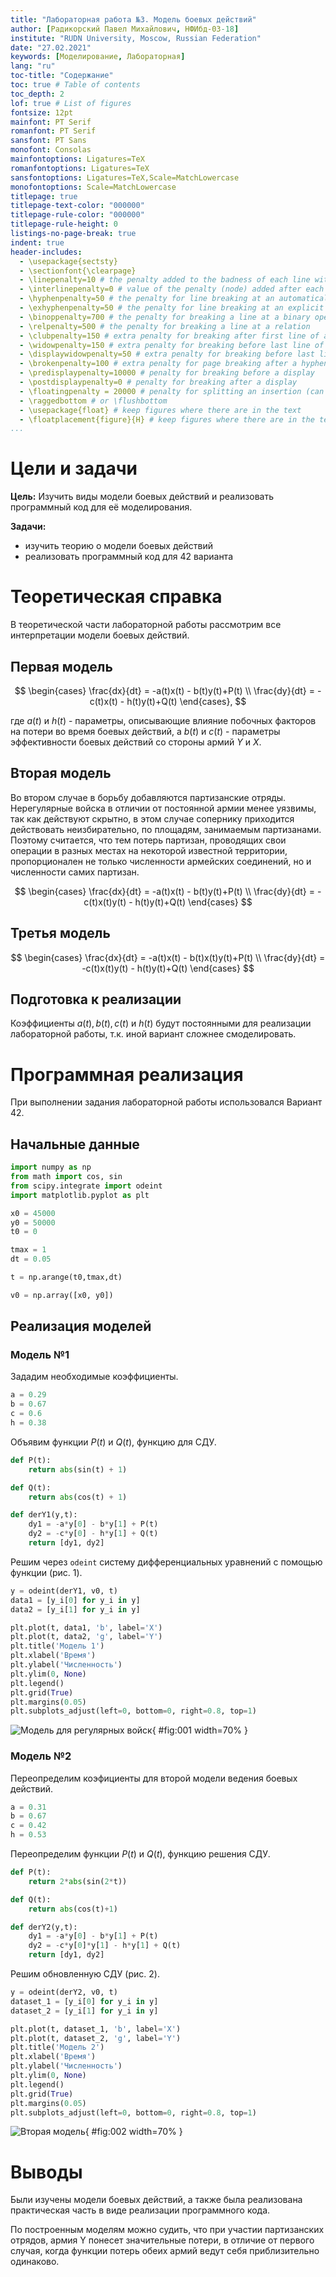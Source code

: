 ```yaml
---
title: "Лабораторная работа №3. Модель боевых действий"
author: [Радикорский Павел Михайлович, НФИбд-03-18]
institute: "RUDN University, Moscow, Russian Federation"
date: "27.02.2021"
keywords: [Моделирование, Лабораторная]
lang: "ru"
toc-title: "Содержание"
toc: true # Table of contents
toc_depth: 2
lof: true # List of figures
fontsize: 12pt
mainfont: PT Serif
romanfont: PT Serif
sansfont: PT Sans
monofont: Consolas
mainfontoptions: Ligatures=TeX
romanfontoptions: Ligatures=TeX
sansfontoptions: Ligatures=TeX,Scale=MatchLowercase
monofontoptions: Scale=MatchLowercase
titlepage: true
titlepage-text-color: "000000"
titlepage-rule-color: "000000"
titlepage-rule-height: 0
listings-no-page-break: true
indent: true
header-includes:
  - \usepackage{sectsty}
  - \sectionfont{\clearpage}
  - \linepenalty=10 # the penalty added to the badness of each line within a paragraph (no associated penalty node) Increasing the value makes tex try to have fewer lines in the paragraph.
  - \interlinepenalty=0 # value of the penalty (node) added after each line of a paragraph.
  - \hyphenpenalty=50 # the penalty for line breaking at an automatically inserted hyphen
  - \exhyphenpenalty=50 # the penalty for line breaking at an explicit hyphen
  - \binoppenalty=700 # the penalty for breaking a line at a binary operator
  - \relpenalty=500 # the penalty for breaking a line at a relation
  - \clubpenalty=150 # extra penalty for breaking after first line of a paragraph
  - \widowpenalty=150 # extra penalty for breaking before last line of a paragraph
  - \displaywidowpenalty=50 # extra penalty for breaking before last line before a display math
  - \brokenpenalty=100 # extra penalty for page breaking after a hyphenated line
  - \predisplaypenalty=10000 # penalty for breaking before a display
  - \postdisplaypenalty=0 # penalty for breaking after a display
  - \floatingpenalty = 20000 # penalty for splitting an insertion (can only be split footnote in standard LaTeX)
  - \raggedbottom # or \flushbottom
  - \usepackage{float} # keep figures where there are in the text
  - \floatplacement{figure}{H} # keep figures where there are in the text
...
```


# Цели и задачи

**Цель:** Изучить виды модели боевых действий и реализовать программный код для её моделирования.

**Задачи:**

- изучить теорию о модели боевых действий
- реализовать программный код для 42 варианта

# Теоретическая справка

В теоретической части лабораторной работы рассмотрим все интерпретации модели боевых действий.

## Первая модель

$$ \begin{cases}
\frac{dx}{dt} =  -a(t)x(t) - b(t)y(t)+P(t)
\\
\frac{dy}{dt} =  -c(t)x(t) - h(t)y(t)+Q(t)
\end{cases},
$$

где $a(t)$ и $h(t)$ - параметры, описывающие влияние побочных факторов на потери во время боевых действий, а $b(t)$ и $c(t)$ - параметры эффективности боевых действий со стороны армий $Y$ и $X$.

## Вторая модель

Во втором случае в борьбу добавляются партизанские отряды. Нерегулярные войска в отличии от постоянной армии менее уязвимы, так как действуют скрытно, в этом случае сопернику приходится действовать неизбирательно, по площадям, занимаемым партизанами. Поэтому считается, что тем потерь партизан, проводящих свои операции в разных местах на некоторой известной территории, пропорционален не только численности армейских соединений, но и численности самих партизан.

$$ \begin{cases}
\frac{dx}{dt} =  -a(t)x(t) - b(t)y(t)+P(t)
\\
\frac{dy}{dt} =  -c(t)x(t)y(t) - h(t)y(t)+Q(t)
\end{cases}
$$

## Третья модель

$$ \begin{cases}
\frac{dx}{dt} =  -a(t)x(t) - b(t)x(t)y(t)+P(t)
\\
\frac{dy}{dt} =  -c(t)x(t)y(t) - h(t)y(t)+Q(t)
\end{cases}
$$

## Подготовка к реализации

Коэффициенты $a(t), b(t), c(t)$ и $h(t)$ будут постоянными для реализации лабораторной работы, т.к. иной вариант сложнее смоделировать.

# Программная реализация

При выполнении задания лабораторной работы использовался Вариант 42.

## Начальные данные

```python
import numpy as np
from math import cos, sin
from scipy.integrate import odeint
import matplotlib.pyplot as plt
```

```python
x0 = 45000
y0 = 50000
t0 = 0 

tmax = 1
dt = 0.05

t = np.arange(t0,tmax,dt)

v0 = np.array([x0, y0])
```

## Реализация моделей

### Модель №1

Зададим необходимые коэффициенты.


```python
a = 0.29
b = 0.67
c = 0.6
h = 0.38
```

Объявим функции $P(t)$ и $Q(t)$, функцию для СДУ.


```python
def P(t): 
    return abs(sin(t) + 1)

def Q(t):
    return abs(cos(t) + 1)

def derY1(y,t):
    dy1 = -a*y[0] - b*y[1] + P(t)
    dy2 = -c*y[0] - h*y[1] + Q(t)
    return [dy1, dy2]
```

Решим через `odeint` систему дифференциальных уравнений с помощью функции (рис. 1).


```python
y = odeint(derY1, v0, t)
data1 = [y_i[0] for y_i in y]
data2 = [y_i[1] for y_i in y]

plt.plot(t, data1, 'b', label='X') 
plt.plot(t, data2, 'g', label='Y')
plt.title('Модель 1')
plt.xlabel('Время')
plt.ylabel('Численность')
plt.ylim(0, None)
plt.legend()
plt.grid(True)
plt.margins(0.05)
plt.subplots_adjust(left=0, bottom=0, right=0.8, top=1)
```


    
![Модель для регулярных войск](image/output_12_0.png){ #fig:001 width=70% }
    


### Модель №2

Переопределим коэфициенты для второй модели ведения боевых действий.


```python
a = 0.31
b = 0.67
c = 0.42
h = 0.53
```

Переопределим функции $P(t)$ и $Q(t)$, функцию решения СДУ.


```python
def P(t):
    return 2*abs(sin(2*t))

def Q(t):
    return abs(cos(t)+1)

def derY2(y,t):
    dy1 = -a*y[0] - b*y[1] + P(t)
    dy2 = -c*y[0]*y[1] - h*y[1] + Q(t)
    return [dy1, dy2]
```

Решим обновленную СДУ (рис. 2).


```python
y = odeint(derY2, v0, t)
dataset_1 = [y_i[0] for y_i in y]
dataset_2 = [y_i[1] for y_i in y]

plt.plot(t, dataset_1, 'b', label='X') 
plt.plot(t, dataset_2, 'g', label='Y')
plt.title('Модель 2')
plt.xlabel('Время')
plt.ylabel('Численность')
plt.ylim(0, None)
plt.legend()
plt.grid(True)
plt.margins(0.05)
plt.subplots_adjust(left=0, bottom=0, right=0.8, top=1)
```

![Вторая модель](image/output_19_0.png){ #fig:002 width=70% }

#  Выводы

Были изучены модели боевых действий, а также была реализована практическая часть в виде реализации программного кода.

По построенным моделям можно судить, что при участии партизанских отрядов, армия Y понесет значительные потери, в отличие от первого случая, когда функции потерь обеих армий ведут себя приблизительно одинаково.
